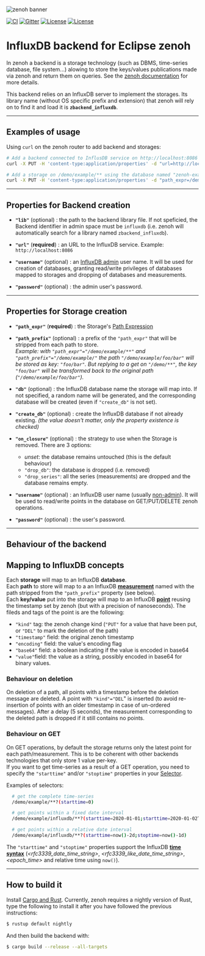 ![zenoh banner](http://zenoh.io/img/zenoh-dragon-small.png)

[![CI](https://github.com/eclipse-zenoh/zenoh-backend-influxdb/workflows/CI/badge.svg)](https://github.com/eclipse-zenoh/zenoh-backend-influxdb/actions?query=workflow%3A%22CI%22)
[![Gitter](https://badges.gitter.im/atolab/zenoh.svg)](https://gitter.im/atolab/zenoh?utm_source=badge&utm_medium=badge&utm_campaign=pr-badge)
[![License](https://img.shields.io/badge/License-EPL%202.0-blue)](https://choosealicense.com/licenses/epl-2.0/)
[![License](https://img.shields.io/badge/License-Apache%202.0-blue.svg)](https://opensource.org/licenses/Apache-2.0)

# InfluxDB backend for Eclipse zenoh

In zenoh a backend is a storage technology (such as DBMS, time-series database, file system...) alowing to store the
keys/values publications made via zenoh and return them on queries.
See the [zenoh documentation](http://zenoh.io/docs/manual/backends/) for more details.

This backend relies on an InfluxDB server to implement the storages.
Its library name (without OS specific prefix and extension) that zenoh will rely on to find it and load it is **`zbackend_influxdb`**.

-------------------------------
## **Examples of usage**

Using `curl` on the zenoh router to add backend and storages:
```bash
# Add a backend connected to InflusDB service on http://localhost:8086
curl -X PUT -H 'content-type:application/properties' -d "url=http://localhost:8086" http://localhost:8000/@/router/local/plugin/storages/backend/influxdb

# Add a storage on /demo/example/** using the database named "zenoh-example"
curl -X PUT -H 'content-type:application/properties' -d "path_expr=/demo/example/**;db=zenoh-example" http://localhost:8000/@/router/local/plugin/storages/backend/influxdb/storage/example
```

-------------------------------
## **Properties for Backend creation**

- **`"lib"`** (optional) : the path to the backend library file. If not speficied, the Backend identifier in admin space must be `influxdb` (i.e. zenoh will automatically search for a library named `zbackend_influxdb`).

- **`"url"`** (**required**) : an URL to the InfluxDB service. Example: `http://localhost:8086`

- **`"username"`** (optional) : an [InfluxDB admin](https://docs.influxdata.com/influxdb/v1.8/administration/authentication_and_authorization/#admin-users) user name. It will be used for creation of databases, granting read/write privileges of databases mapped to storages and dropping of databases and measurements.

- **`"password"`** (optional) : the admin user's password.


-------------------------------
## **Properties for Storage creation**

- **`"path_expr"`** (**required**) : the Storage's [Path Expression](../abstractions#path-expression)

- **`"path_prefix"`** (optional) : a prefix of the `"path_expr"` that will be stripped from each path to store.  
  _Example: with `"path_expr"="/demo/example/**"` and `"path_prefix"="/demo/example/"` the path `"/demo/example/foo/bar"` will be stored as key: `"foo/bar"`. But replying to a get on `"/demo/**"`, the key `"foo/bar"` will be transformed back to the original path (`"/demo/example/foo/bar"`)._

- **`"db"`** (optional) : the InfluxDB database name the storage will map into. If not specified, a random name will be generated, and the corresponding database will be created (even if `"create_db"` is not set).

- **`"create_db"`** (optional) : create the InfluxDB database if not already existing. *(the value doesn't matter, only the property existence is checked)*

- **`"on_closure"`** (optional) : the strategy to use when the Storage is removed. There are 3 options:
  - *unset*: the database remains untouched (this is the default behaviour)
  - `"drop_db"`: the database is dropped (i.e. removed)
  - `"drop_series"`: all the series (measurements) are dropped and the database remains empty.

- **`"username"`** (optional) : an InfluxDB user name (usually [non-admin](https://docs.influxdata.com/influxdb/v1.8/administration/authentication_and_authorization/#non-admin-users)). It will be used to read/write points in the database on GET/PUT/DELETE zenoh operations.

- **`"password"`** (optional) : the user's password.

-------------------------------
## **Behaviour of the backend**

## Mapping to InfluxDB concepts
Each **storage** will map to an InfluxDB **database**.  
Each **path** to store will map to a an InfluxDB
[**measurement**](https://docs.influxdata.com/influxdb/v1.8/concepts/key_concepts/#measurement)
named with the path stripped from the `"path_prefix"` property (see below).  
Each **key/value** put into the storage will map to an InfluxDB
[**point**](https://docs.influxdata.com/influxdb/v1.8/concepts/key_concepts/#point) reusing the timestamp set by zenoh
(but with a precision of nanoseconds). The fileds and tags of the point is are the following:
 - `"kind"` tag: the zenoh change kind (`"PUT"` for a value that have been put, or `"DEL"` to mark the deletion of the path)
 - `"timestamp"` field: the original zenoh timestamp
 - `"encoding"` field: the value's encoding flag
 - `"base64"` field: a boolean indicating if the value is encoded in base64
 - `"value"`field: the value as a string, possibly encoded in base64 for binary values.

### Behaviour on deletion
On deletion of a path, all points with a timestamp before the deletion message are deleted.
A point with `"kind"="DEL`" is inserted (to avoid re-insertion of points with an older timestamp in case of un-ordered messages).
After a delay (5 seconds), the measurement corresponding to the deleted path is dropped if it still contains no points.

### Behaviour on GET
On GET operations, by default the storage returns only the latest point for each path/measurement.
This is to be coherent with other backends technologies that only store 1 value per-key.  
If you want to get time-series as a result of a GET operation, you need to specify the `"starttime"` and/or `"stoptime"`
properties in your [Selector](../abstractions#selector).

Examples of selectors:
```bash
  # get the complete time-series
  /demo/example/**?(starttime=0)

  # get points within a fixed date interval
  /demo/example/influxdb/**?(starttime=2020-01-01;starttime=2020-01-02T12:00:00.000000000Z)

  # get points within a relative date interval
  /demo/example/influxdb/**?(starttime=now()-2d;stoptime=now()-1d)
```

The `"starttime"` and `"stoptime"` properties support the InfluxDB **[time syntax](https://docs.influxdata.com/influxdb/v1.8/query_language/explore-data/#time-syntax)** (*<rfc3339_date_time_string>*, *<rfc3339_like_date_time_string>*, *<epoch_time>* and relative time using `now()`).


-------------------------------
## How to build it

Install [Cargo and Rust](https://doc.rust-lang.org/cargo/getting-started/installation.html). Currently, zenoh requires a nightly version of Rust, type the following to install it after you have followed the previous instructions:

```bash
$ rustup default nightly
```

And then build the backend with:

```bash
$ cargo build --release --all-targets
```
